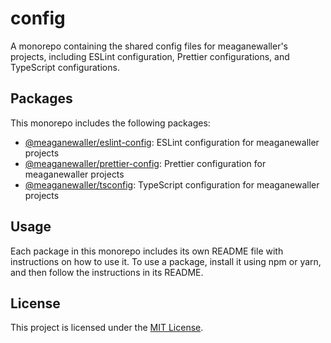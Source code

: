 # config

A monorepo containing the shared config files for meaganewaller's projects,
including ESLint configuration, Prettier configurations, and TypeScript
configurations.

## Packages

This monorepo includes the following packages:

- [@meaganewaller/eslint-config](./packages/eslint-config): ESLint configuration for meaganewaller projects
- [@meaganewaller/prettier-config](./packages/prettier-config): Prettier configuration for meaganewaller projects
- [@meaganewaller/tsconfig](./packages/tsconfig): TypeScript configuration for meaganewaller projects

## Usage

Each package in this monorepo includes its own README file with instructions on how to use it. To use a package, install it using npm or yarn, and then follow the instructions in its README.

## License

This project is licensed under the [MIT License](LICENSE).
